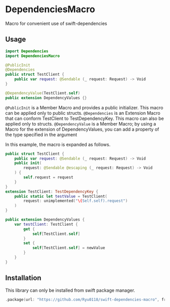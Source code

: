 # DependenciesMacro
Macro for convenient use of swift-dependencies

## Usage
```Swift
import Dependencies
import DependenciesMacro

@PublicInit
@Dependencies
public struct TestClient {
    public var request: @Sendable (_ request: Request) -> Void
}

@DependencyValue(TestClient.self)
public extension DependencyValues {}
```
`@PublicInit` is a Member Macro and provides a public initializer.
This macro can be applied only to public structs.
`@Dependencies` is an Extension Macro that can conform TestClient to TestDependencyKey. This macro can also be applied only to structs.
`@DependencyValue` is a Member Macro; by using a Macro for the extension of DependencyValues, you can add a property of the type specified in the argument

In this example, the macro is expanded as follows.
```Swift
public struct TestClient {
    public var request: @Sendable (_ request: Request) -> Void
    public init(
        request: @Sendable @escaping (_ request: Request) -> Void
    ) {
        self.request = request
    }
}
extension TestClient: TestDependencyKey {
    public static let testValue = TestClient(
        request: unimplemented("\(Self.self).request")
    )
}

public extension DependencyValues {
    var testClient: TestClient {
        get {
            self[TestClient.self]
        }
        set {
            self[TestClient.self] = newValue
        }
    }
}
```

## Installation
This library can only be installed from swift package manager.
```Swift
.package(url: "https://github.com/Ryu0118/swift-dependencies-macro", from: "0.2.0")
```
